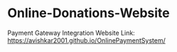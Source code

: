 # Online-Donations-Website
Payment Gateway Integration
Website Link: https://avishkar2001.github.io/OnlinePaymentSystem/
